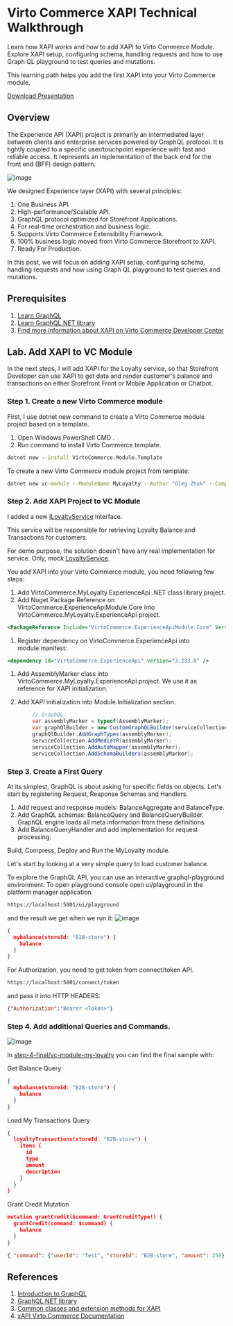 # Virto Commerce XAPI Technical Walkthrough
Learn how XAPI works and how to add XAPI to Virto Commerce Module. Explore XAPI setup, configuring schema, handling requests and how to use Graph QL playground to test queries and mutations.

This learning path helps you add the first XAPI into your Virto Commerce module.

[Download Presentation](2023-02-Self-Service-Portal-Multi-Apps/VC-Webinar-2023-02.pdf)

## Overview
The Experience API (XAPI) project is primarily an intermediated layer between clients and enterprise services powered by GraphQL protocol. It is tightly coupled to a specific user/touchpoint experience with fast and reliable access. It represents an implementation of the back end for the front end (BFF) design pattern.

![image](https://user-images.githubusercontent.com/7639413/208039301-3ce86133-ec5c-4ed8-9843-23d74acee1da.png)

We designed Experience layer (XAPI) with several principles:
1. One Business API.
1. High-performance/Scalable API.
1. GraphQL protocol optimized for Storefront Applications.
1. For real-time orchestration and business logic.
1. Supports Virto Commerce Extensibility Framework.
1. 100% business logic moved from Virto Commerce Storefront to XAPI.
1. Ready For Production.

In this post, we will focus on adding XAPI setup, configuring schema, handling requests and how using Graph QL playground to test queries and mutations.

## Prerequisites
1. [Learn GraphQL](https://graphql.org/learn/)
1. [Learn GraphQL.NET library](https://github.com/graphql-dotnet/graphql-dotnet)
1. [Find more information about XAPI on Virto Commerce Developer Center](https://docs.virtocommerce.org/new/dev_docs/)

## Lab. Add XAPI to VC Module
In the next steps, I will add XAPI for the Loyalty service, so that Storefront Developer can use XAPI to get data and render customer's balance and transactions on either Storefront Front or Mobile Application or Chatbot. 

### Step 1. Create a new Virto Commerce module
First, I use dotnet new command to create a Virto Commerce module project based on a template. 

1. Open Windows PowerShell CMD .
1. Run command to install Virto Commerce template.

  ```cmd
  dotnet new --install VirtoCommerce.Module.Template
  ```

To create a new Virto Commerce module project from template:
  ```cmd
  dotnet new vc-module --ModuleName MyLoyalty --Author "Oleg Zhuk" --CompanyName VirtoCommerce 
  ```

### Step 2. Add XAPI Project to VC Module
I added a new [ILoyaltyService](step-2-xapi-initialization/vc-module-my-loyalty/src/VirtoCommerce.MyLoyalty.Core/Services/ILoyaltyService.cs) interface.

This service will be responsible for retrieving Loyalty Balance and Transactions for customers.

For demo purpose, the solution doesn't have any real implementation for service. Only, mock [LoyaltyService](step-2-xapi-initialization/vc-module-my-loyalty/src/VirtoCommerce.MyLoyalty.Data/Services/LoyaltyService.cs). 

You add XAPI into your Virto Commerce module, you need following few steps:

1. Add VirtoCommerce.MyLoyalty.ExperienceApi .NET class library project.
1. Add Nuget Package Reference on VirtoCommerce.ExperienceApiModule.Core into VirtoCommerce.MyLoyalty.ExperienceApi project.
  ```xml
  <PackageReference Include="VirtoCommerce.ExperienceApiModule.Core" Version="3.233.0" />.
  ```
1. Register dependency on VirtoCommerce.ExperienceApi into module.manifest:
  ```xml
  <dependency id="VirtoCommerce.ExperienceApi" version="3.233.0" />
  ```
1. Add AssemblyMarker class into VirtoCommerce.MyLoyalty.ExperienceApi project. We use it as reference for XAPI initialization.

1. Add XAPI initialization into Module.Initialization section.
```cs
        // GraphQL
        var assemblyMarker = typeof(AssemblyMarker);
        var graphQlBuilder = new CustomGraphQLBuilder(serviceCollection);
        graphQlBuilder.AddGraphTypes(assemblyMarker);
        serviceCollection.AddMediatR(assemblyMarker);
        serviceCollection.AddAutoMapper(assemblyMarker);
        serviceCollection.AddSchemaBuilders(assemblyMarker);
```

### Step 3. Create a First Query
At its simplest, GraphQL is about asking for specific fields on objects. Let's start by registering Request, Response Schemas and Handlers.  

1. Add request and response models: BalanceAggregate and BalanceType. 
1. Add GraphQL schemas: BalanceQuery and BalanceQueryBuilder. GraphQL engine loads all meta information from these definitions.   
1. Add BalanceQueryHandler and add implementation for request processing. 

Build, Compress, Deploy and Run the MyLoyalty module.

Let's start by looking at a very simple query to load customer balance.

To explore the GraphQL API, you can use an interactive graphql-playground environment. To open playground console open ui/playground in the platform manager application.
```cmd
https://localhost:5001/ui/playground
```
and the result we get when we run it:
![image](https://user-images.githubusercontent.com/7639413/208044593-7dcbc20c-ebf7-4233-9e54-3cf6eabec432.png)

```json
{
  mybalance(storeId: "B2B-store") {
    balance
  }
}
```

For Authorization, you need to get token from connect/token API.
```cmd
https://localhost:5001/connect/token
```
and pass it into HTTP HEADERS:
```json
{"Authorization":"Bearer <Token>"}
```

### Step 4. Add additional Queries and Commands.
![image](https://user-images.githubusercontent.com/7639413/208046071-662c33f5-4872-4fa4-a68a-ad88dace522f.png)

In [step-4-final/vc-module-my-loyalty](step-4-final/vc-module-my-loyalty) you can find the final sample with:

Get Balance Query
```json
{
  mybalance(storeId: "B2B-store") {
    balance
  }
}
```

Load My Transactions Query
```json
{
  loyaltyTransactions(storeId: "B2B-store") {
    items {
      id
      type
      amount
      description
    }
  }
}
```

Grant Credit Mutation
```json
mutation grantCredit($command: GrantCreditType!) {
  grantCredit(command: $command) {
    balance
  }
}

{ "command": {"userId": "Test", "storeId": "B2B-store", "amount": 250} }
```

## References
1. [Introduction to GraphQL ](https://graphql.org/learn/)
2. [GraphQL.NET library](https://github.com/graphql-dotnet/graphql-dotnet)
3. [Common classes and extension methods for XAPI](https://github.com/VirtoCommerce/vc-module-experience-api/pull/343/commits/09cf68f926a9d242c807d41b7d344e30c5dab5e5)
4. [xAPI Virto Commerce Documentation](https://docs.virtocommerce.org/new/dev_docs/GraphQL-Storefront-API-Reference-xAPI/#key-features)
